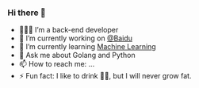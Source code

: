 ### Hi there 👋

- 🧑🏻‍💻  I’m a back-end developer
- 🔭 I’m currently working on [@Baidu](https://www.baidu.com/)
- 🌱 I’m currently learning [Machine Learning](https://github.com/tensorflow/tensorflow)
- 💬 Ask me about Golang and Python
- 📫 How to reach me: ...
- ⚡ Fun fact: I like to drink 🧊🥤, but I will never grow fat.

<!--
**b1uema/b1uema** is a ✨ _special_ ✨ repository because its `README.md` (this file) appears on your GitHub profile.

Here are some ideas to get you started:

- 🔭 I’m currently working on [@DeepGlint](http://www.deepglint.com/)
- 🌱 I’m currently learning [Machine Learning](https://github.com/tensorflow/tensorflow)
- 👯 I’m looking to collaborate on ...
- 🤔 I’m looking for help with ...
- 💬 Ask me about Golang and Python
- 📫 How to reach me: ...
- 😄 Pronouns: ...
- ⚡ Fun fact: I like to drink 🧊🥤, but I will never grow fat.
-->
